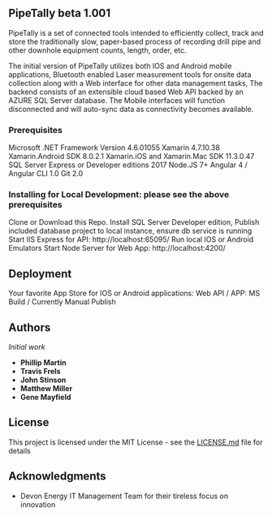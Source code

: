 ## PipeTally beta 1.001

PipeTally is a set of connected tools intended to efficiently collect, track and store the traditionally slow, paper-based process of recording drill pipe and other downhole equipment counts, length, order, etc. 

The initial version of PipeTally utilizes both IOS and Android mobile applications, Bluetooth enabled Laser measurement tools for onsite data collection along with a Web interface for other data management tasks,  The backend consists of an extensible cloud based Web API backed by an AZURE SQL Server database.  The Mobile interfaces will function disconnected and will auto-sync data as connectivity becomes available.   

### Prerequisites

Microsoft .NET Framework Version 4.6.01055
Xamarin   4.7.10.38
Xamarin.Android SDK   8.0.2.1 
Xamarin.iOS and Xamarin.Mac SDK   11.3.0.47
SQL Server Express or Developer editions 2017
Node.JS 7+ 
Angular 4 / Angular CLI 1.0
Git 2.0


### Installing for Local Development:  please see the above prerequisites
Clone or Download this Repo.
Install SQL Server Developer edition, Publish included database project to local instance, ensure db service is running
Start IIS Express for API: http://localhost:65095/
Run local IOS or Android Emulators
Start Node Server for Web App: http://localhost:4200/


## Deployment
Your favorite App Store for IOS or Android applications:
Web API / APP: MS Build / Currently Manual Publish


## Authors

*Initial work*
 * **Phillip Martin**
 * **Travis Frels**
 * **John Stinson**
 * **Matthew Miller**
 * **Gene Mayfield**


## License

This project is licensed under the MIT License - see the [LICENSE.md](LICENSE.md) file for details

## Acknowledgments

* Devon Energy IT Management Team for their tireless focus on innovation
